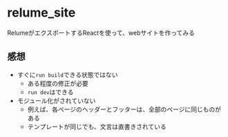 # relume_site
RelumeがエクスポートするReactを使って、webサイトを作ってみる

## 感想
- すぐに`run build`できる状態ではない
  - ある程度の修正が必要
  - `run dev`はできる
- モジュール化がされていない
  - 例えば、各ページのヘッダーとフッターは、全部のページに同じものがある
  - テンプレートが同じでも、文言は直書きされている


